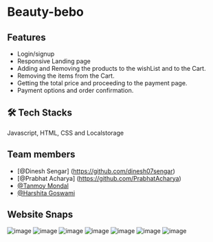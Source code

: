 # Beauty-bebo

## Features
- Login/signup
- Responsive Landing page
- Adding and Removing the products to the wishList and to the Cart.
- Removing the items from the Cart.
- Getting the total price and proceeding to the payment page.
- Payment options and order confirmation.

## 🛠 Tech Stacks
Javascript, HTML, CSS and Localstorage

## Team members 
- [@Dinesh Sengar] (https://github.com/dinesh07sengar)
- [@Prabhat Acharya] (https://github.com/PrabhatAcharya)
- [@Tanmoy Mondal](https://github.com/tanmoymandalofficial)
- [@Harshita Goswami](https://github.com/harshita0802goswami)

## Website Snaps
![image](https://user-images.githubusercontent.com/68657465/195849836-fcddab53-fdad-4eed-89a9-edb5a2c5fbc1.png)
![image](https://user-images.githubusercontent.com/68657465/195850542-f8259d6e-4c24-4428-a90f-5953204c27c2.png)
![image](https://user-images.githubusercontent.com/68657465/195849952-8506af91-abc3-479c-bea1-c2a98bc5fe02.png)
![image](https://user-images.githubusercontent.com/68657465/195850019-1aef48ff-785d-477d-aa6b-c3255985e7bf.png)
![image](https://user-images.githubusercontent.com/68657465/195850117-d0ff5b2b-e753-4dc6-b8f6-f114aab7146b.png)
![image](https://user-images.githubusercontent.com/68657465/195850300-07c4ba17-4264-4730-aaf5-624163b868da.png)
![image](https://user-images.githubusercontent.com/68657465/195850669-064cf1bd-6010-4a49-a46d-b008e3968fe3.png)
